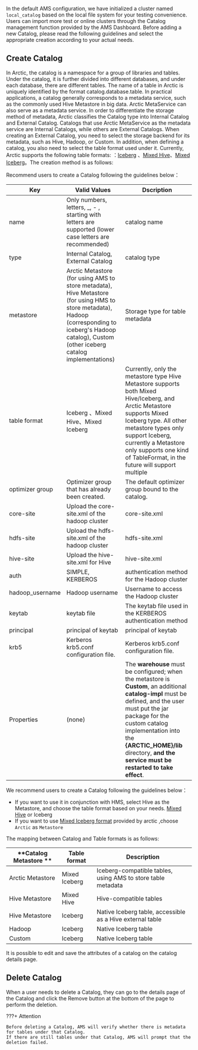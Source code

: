 
In the default AMS configuration, we have initialized a cluster named `local_catalog` based on the local file system for your testing convenience. 
Users can import more test or online clusters through the Catalog management function provided by the AMS Dashboard. Before adding a new Catalog, 
please read the following guidelines and select the appropriate creation according to your actual needs.


## Create Catalog
In Arctic, the catalog is a namespace for a group of libraries and tables. Under the catalog, it is further divided into different databases, and under each database, there are different tables. The name of a table in Arctic is uniquely identified by the format catalog.database.table. In practical applications, a catalog generally corresponds to a metadata service, such as the commonly used Hive Metastore in big data. Arctic MetaService can also serve as a metadata service. In order to differentiate the storage method of metadata, Arctic classifies the Catalog type into Internal Catalog and External Catalog. Catalogs that use Arctic MetaService as the metadata service are Internal Catalogs, while others are External Catalogs. When creating an External Catalog, you need to select the storage backend for its metadata, such as Hive, Hadoop, or Custom.
In addition, when defining a catalog, you also need to select the table format used under it. Currently, Arctic supports the following table formats:
：[Iceberg](../concepts/table-formats.md#iceberg-format) 、[Mixed Hive](../concepts/table-formats.md#mixed-hive-format)、[Mixed Iceberg](../concepts/table-formats.md#mixed-iceberg-format)。The creation method is as follows:

Recommend users to create a Catalog following the guidelines below：

| **Key**         | **Valid Values**                                                                                                                                                                                          | **Dscription**                                                                                                                                                                                                                                                                                      |
|-----------------|-----------------------------------------------------------------------------------------------------------------------------------------------------------------------------------------------------------|-----------------------------------------------------------------------------------------------------------------------------------------------------------------------------------------------------------------------------------------------------------------------------------------------------|
| name            | Only numbers, letters, _, - , starting with letters are supported (lower case letters are recommended)                                                                                                    | catalog name                                                                                                                                                                                                                                                                                        |
| type            | Internal Catalog, External Catalog                                                                                                                                                                        | catalog type                                                                                                                                                                                                                                                                                        |
| metastore       | Arctic Metastore (for using AMS to store metadata), Hive Metastore (for using HMS to store metadata), Hadoop (corresponding to iceberg's Hadoop catalog), Custom (other iceberg catalog implementations)  | Storage type for table metadata                                                                                                                                                                                                                                                                     |
| table format    | Iceberg 、Mixed Hive、Mixed  Iceberg                                                                                                                                                                        | Currently, only the metastore type Hive Metastore supports both Mixed Hive/Iceberg, and Arctic Metastore supports Mixed Iceberg type. All other metastore types only support Iceberg, currently a Metastore only supports one kind of TableFormat, in the future will support multiple              |
| optimizer group | Optimizer group that has already been created.                                                                                                                                                            | The default optimizer group bound to the catalog.                                                                                                                                                                                                                                                   |
| core-site       | Upload the core-site.xml of the hadoop cluster                                                                                                                                                            | core-site.xml                                                                                                                                                                                                                                                                                       |
| hdfs-site       | Upload the hdfs-site.xml of the hadoop cluster                                                                                                                                                            | hdfs-site.xml                                                                                                                                                                                                                                                                                       |
| hive-site       | Upload the hive-site.xml for Hive                                                                                                                                                                         | hive-site.xml                                                                                                                                                                                                                                                                                       |
| auth            | SIMPLE, KERBEROS                                                                                                                                                                                          | authentication method for the Hadoop cluster                                                                                                                                                                                                                                                        |
| hadoop_username | Hadoop username                                                                                                                                                                                           | Username to access the Hadoop cluster                                                                                                                                                                                                                                                               |
| keytab          | keytab file                                                                                                                                                                                               | The keytab file used in the KERBEROS authentication method                                                                                                                                                                                                                                          |
| principal       | principal of keytab                                                                                                                                                                                       | principal of keytab                                                                                                                                                                                                                                                                                 |
| krb5            | Kerberos krb5.conf configuration file.                                                                                                                                                                    | Kerberos krb5.conf configuration file.                                                                                                                                                                                                                                                              |
| Properties      | (none)                                                                                                                                                                                                    | The **warehouse** must be configured; when the metastore is **Custom**, an additional **catalog-impl** must be defined, and the user must put the jar package for the custom catalog implementation into the **{ARCTIC_HOME}/lib** directory, **and the service must be restarted to take effect**. |

We recommend users to create a Catalog following the guidelines below：

- If you want to use it in conjunction with HMS, select Hive as the Metastore, and choose the table format based on your needs. [Mixed Hive](../concepts/table-formats.md#Mixed-Hive-format) or Iceberg
- If you want to use  [Mixed Iceberg format](../concepts/table-formats.md#Mixed-Iceberg-format) provided by arctic ,choose `Arctic` as `Metastore`

The mapping between Catalog and Table formats is as follows:

| **Catalog Metastore ** | **Table format**                       | **Description**                               |
| -------------------------- | -------------------------------------- | -------------------------------------- |
| Arctic Metastore           | Mixed Iceberg                          | Iceberg-compatible tables, using AMS to store table metadata |
| Hive Metastore             | Mixed Hive                             | Hive-compatible tables                            |
| Hive Metastore             | Iceberg                                | Native Iceberg table, accessible as a Hive external table |
| Hadoop                     | Iceberg                                | Native Iceberg table                        |
| Custom                     | Iceberg                                | Native Iceberg table                        |

It is possible to edit and save the attributes of a catalog on the catalog details page.

## Delete Catalog
When a user needs to delete a Catalog, they can go to the details page of the Catalog and click the Remove button at the bottom of the page to perform the deletion.

???+ Attention

    Before deleting a Catalog, AMS will verify whether there is metadata for tables under that Catalog. 
    If there are still tables under that Catalog, AMS will prompt that the deletion failed.

